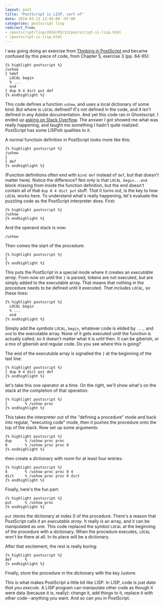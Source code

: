 ```yaml
---
layout: post
title: "PostScript is LISP, sort of"
date: 2014-03-13 12:45:00 -07:00
categories: postscript lisp
redirect_from:
- /postscript/lisp/2014/03/13/postscript-is-lisp.html
- /postscript-is-lisp.html
---
```


I was going doing an exercise from [Thinking in
PostScript](http://wwwcdf.pd.infn.it/localdoc/tips.pdf) and became
confused by this piece of code, from Chapter 5, exercise 3
(pp. 64-65):


    {% highlight postscript %}
    /ushow
    { %def
      LOCAL begin
      % ...
      end
    } dup 0 4 dict put def
    {% endhighlight %}

This code defines a function `ushow`, and uses a local dictionary of
some kind.  But where is `LOCAL` defined?  It's not defined in the
code, and it isn't defined in any Adobe documentation.  And yet this
code ran in Ghostscript.  I ended up [asking on Stack
Overflow](http://stackoverflow.com/q/22385031/238886).  The answer I
got showed me what was really happening, and taught me something I
hadn't quite realized: PostScript has some LISPish qualities to it.

A normal functioin definition in PostScript looks more like this:

    {% highlight postscript %}
    /ushow
    {
    } def
    {% endhighlight %}

(Function definitions often end with `bind def` instead of `def`, but
that doesn't matter here).  Notice the difference?  Not only is that
`LOCAL begin...end` block missing from inside the function definition,
but the end doesn't contain all of that `dup 0 4 dict put` stuff.
_That_ it turns out, is the key to how `LOCAL` works here.  To
understand what's really happening, let's evaluate the puzzling code
as the PostScript interpreter does.  First:

    {% highlight postscript %}
    /ushow
    {% endhighlight %}

And the operand stack is now:

    /ushow

Then comes the start of the procedure:

    {% highlight postscript %}
    {
    {% endhighlight %}

This puts the PostScript in a special mode where it creates an
_executable array_.  From now on until the `}` is parsed, tokens are
not executed, but are simply added to the executable array.  That
means that nothing in the procedure needs to be defined until it
executed.  _That includes `LOCAL`_, so these lines:

    {% highlight postscript %}
      LOCAL begin
      % ...
      end
    {% endhighlight %}

Simply add the symbols `LOCAL`, `begin`, whatever code is elided by
`...`, and `end` to the executable array.  None of it gets executed
until the function is actually called, so it doesn't matter what it is
until then.  It can be giberish, or a mix of giberish and regular
code.  Do you see where this is going?

The end of the executuble array is signalled the `}` at the beginning
of the last line:

    {% highlight postscript %}
    } dup 0 4 dict put def
    {% endhighlight %}

let's take this one operator at a time.  On the right, we'll show
what's on the stack at the completion of that operation:

    {% highlight postscript %}
    }        % /ushow proc
    {% endhighlight %}

This takes the interpreter out of the "defining a procedure" mode and
back into regular, "executing code" mode, then it pushes the procedure
onto the top of the stack.  Now set up some arguments:

    {% highlight postscript %}
    dup      % /ushow proc proc
    0        % /ushow proc proc 0
    {% endhighlight %}

then create a dictionary with room for at least four entries:

    {% highlight postscript %}
    4        % /ushow proc proc 0 4
    dict     % /ushow proc proc 0 dict
    {% endhighlight %}

Finally, here's the fun part:

    {% highlight postscript %}
    put      % /ushow proc
    {% endhighlight %}

`put` stores the dictionary at index 0 of the procedure.  There's a
reason that PostScript calls it an _executable array_.  It really _is_
an array, and it can be manipulated as one.  This code replaced the
symbol `LOCAL` at the beginning of the procedure with a dictionary.
When the procedure executes, `LOCAL` won't be there at all.  In its
place will be a dictionary.

After that excitement, the rest is really boring:

    {% highlight postscript %}
    def      %
    {% endhighlight %}

Finally, store the procedure in the dictionary with the key /ustore.

This is what makes PostScript a little bit like LISP.  In LISP, code
is just _data that you execute_.  A LISP program can manipulate other
code as though it were data (because it is, really): change it, add
things to it, replace it with other code--anything you want.  And so
can you in PostScript.
